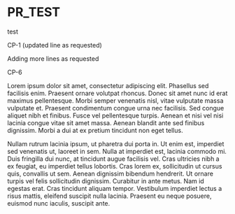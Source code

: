 # PR_TEST
test

CP-1 (updated line as requested)

Adding more lines as requested

CP-6

Lorem ipsum dolor sit amet, consectetur adipiscing elit. Phasellus sed facilisis enim. Praesent ornare volutpat rhoncus. Donec sit amet nunc id erat maximus pellentesque. Morbi semper venenatis nisl, vitae vulputate massa vulputate et. Praesent condimentum congue urna nec facilisis. Sed congue aliquet nibh et finibus. Fusce vel pellentesque turpis. Aenean et nisi vel nisi lacinia congue vitae sit amet massa. Aenean blandit ante sed finibus dignissim. Morbi a dui at ex pretium tincidunt non eget tellus.

Nullam rutrum lacinia ipsum, ut pharetra dui porta in. Ut enim est, imperdiet sed venenatis ut, laoreet in sem. Nulla at imperdiet est, lacinia commodo mi. Duis fringilla dui nunc, at tincidunt augue facilisis vel. Cras ultricies nibh a ex feugiat, eu imperdiet tellus lobortis. Cras lorem ex, sollicitudin ut cursus quis, convallis ut sem. Aenean dignissim bibendum hendrerit. Ut ornare turpis vel felis sollicitudin dignissim. Curabitur in ante metus. Nam id egestas erat. Cras tincidunt aliquam tempor. Vestibulum imperdiet lectus a risus mattis, eleifend suscipit nulla lacinia. Praesent eu neque posuere, euismod nunc iaculis, suscipit ante.